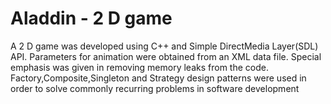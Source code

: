 Aladdin - 2 D game
==========
A 2 D game was developed using C++ and Simple DirectMedia Layer(SDL) API.
Parameters for animation were obtained from an XML data file.
Special emphasis was given in removing memory leaks from the code.
Factory,Composite,Singleton and Strategy design patterns were used in order to solve commonly recurring problems in software development
